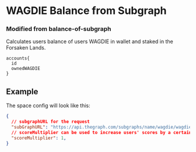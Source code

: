 # WAGDIE Balance from Subgraph
### Modified from balance-of-subgraph

Calculates users balance of users WAGDIE in wallet and staked in the Forsaken Lands. 

```
accounts{
  id
  ownedWAGDIE
}
```


## Example

The space config will look like this:

```JSON
{
  // subgraphURL for the request
  "subGraphURL": "https://api.thegraph.com/subgraphs/name/wagdie/wagdieworld-mainnet",
  // scoreMultiplier can be used to increase users' scores by a certain magnitude
  "scoreMultiplier": 1,
}
```
